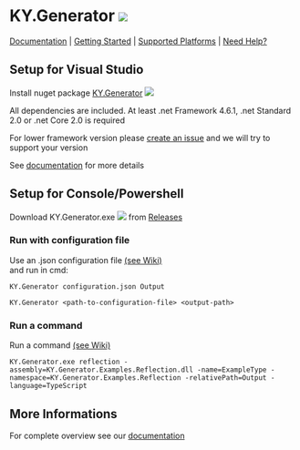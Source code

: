 # KY.Generator ![](https://img.shields.io/nuget/v/KY.Generator.svg?style=flat)

[Documentation](https://generator.ky-programming.de) | [Getting Started](https://generator.ky-programming.de/start) | [Supported Platforms](https://generator.ky-programming.de/start/platforms) | [Need Help?](https://ky-programming.de/contact/mail)

## Setup for Visual Studio

Install nuget package [KY.Generator](https://www.nuget.org/packages/KY.Generator/) ![](https://img.shields.io/nuget/v/KY.Generator.svg?style=flat)

All dependencies are included. At least .net Framework 4.6.1, .net Standard 2.0 or .net Core 2.0 is required

For lower framework version please [create an issue](https://github.com/KY-Programming/generator/issues/new) and we will try to support your version

See [documentation](https://generator.ky-programming.de) for more details

## Setup for Console/Powershell
Download KY.Generator.exe ![](https://img.shields.io/nuget/v/KY.Generator.CLI.svg?style=flat) from [Releases](https://github.com/KY-Programming/generator/releases)

### Run with configuration file
Use an .json configuration file [(see Wiki)](https://github.com/KY-Programming/generator/wiki/v2:-Overview#modules)   
and run in cmd:
```
KY.Generator configuration.json Output
```
```
KY.Generator <path-to-configuration-file> <output-path>
```

### Run a command
Run a command [(see Wiki)](https://github.com/KY-Programming/generator/wiki/v2:-Overview#commands)
```
KY.Generator.exe reflection -assembly=KY.Generator.Examples.Reflection.dll -name=ExampleType -namespace=KY.Generator.Examples.Reflection -relativePath=Output -language=TypeScript
```

## More Informations
For complete overview see our [documentation](https://generator.ky-programming.de)
